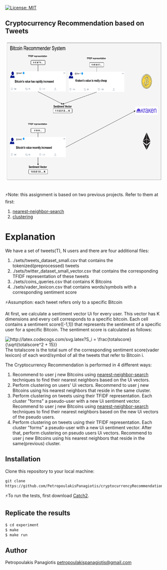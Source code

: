 [![License: MIT](https://img.shields.io/badge/License-MIT-yellow.svg)](https://opensource.org/licenses/MIT)
## Cryptocurrency Recommendation based on Tweets
<p align="center">
<img src="recommender.png" width="720px" height="450px"> <br /> <br />
</p>

:zap:Note: this assignment is based on two previous projects. Refer to them at first: 
1. [nearest-neighbor-search](https://github.com/PetropoulakisPanagiotis/nearest-neighbor-search)
2. [clustering](https://github.com/PetropoulakisPanagiotis/clustering)

# Explanation 
We have a set of tweets(T), N users and there are four additional files:
1. ./sets/tweets_dataset_small.csv that contains the tokenized(preprocessed) tweets
2. ./sets/twitter_dataset_small_vector.csv that contains the corresponding TFIDF representation of these tweets
3. ./sets/coins_queries.csv that contains K Bitcoins
4. ./sets/vader_lexicon.csv that contains words/symbols with a corresponding sentiment score<br/>

:zap:Assumption: each tweet refers only to a specific Bitcoin

At first, we calculate a sentiment vector Ui for every user. This vector has K dimensions and every cell corresponds to a specific bitcoin. Each cell contains a sentiment score([-1,1]) that represents the sentiment of a specific user for a specific Bitcoin. The sentiment score is calculated as follows: <br />

<img src="http://latex.codecogs.com/svg.latex?S_i&space;=&space;\frac{totalscore}{\sqrt{totalscore^2&space;&plus;&space;15}}&space;&space;" title="http://latex.codecogs.com/svg.latex?S_i = \frac{totalscore}{\sqrt{totalscore^2 + 15}}" /><br /> 
The totalscore is the total sum of the corresponding sentiment score(vader lexicon) of each word/symbol of all the tweets that refer to Bitcoin i.

The Cryptocurrency Recommendation is performed in 4 different ways:
1. Recommend to user j new Bitcoins using [nearest-neighbor-search](https://github.com/PetropoulakisPanagiotis/nearest-neighbor-search) techniques to find their nearest neighbors based on the Ui vectors.
2. Perform clustering on users' Ui vectors. Recommend to user j new Bitcoins using his nearest neighbors that reside in the same cluster.
3. Perform clustering on tweets using their TFIDF representation. Each cluster "forms" a pseudo-user with a new Ui sentiment vector. Recommend to user j new Bitcoins using [nearest-neighbor-search](https://github.com/PetropoulakisPanagiotis/nearest-neighbor-search) techniques to find their nearest neighbors based on the new Ui vectors of the pseudo users.
4. Perform clustering on tweets using their TFIDF representation. Each cluster "forms" a pseudo-user with a new Ui sentiment vector. After that, perform clustering on pseudo users Ui vectors. Recommend to user j new Bitcoins using his nearest neighbors that reside in the same(previous) cluster. 

## Installation
Clone this repository to your local machine: 
```
git clone https://github.com/PetropoulakisPanagiotis/cryptocurrencyRecommendation.git
```
:zap:To run the tests, first download [Catch2](https://github.com/catchorg/Catch2). 

## Replicate the results 
```
$ cd experiment
$ make
$ make run
```

## Author
Petropoulakis Panagiotis petropoulakispanagiotis@gmail.com
